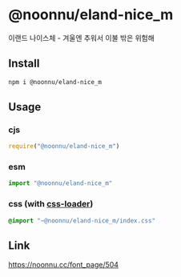 # @noonnu/eland-nice_m
이랜드 나이스체 - 겨울엔 추워서 이불 밖은 위험해

## Install
```sh
npm i @noonnu/eland-nice_m
```
## Usage
### cjs
```js
require("@noonnu/eland-nice_m")
```
### esm
```js
import "@noonnu/eland-nice_m"
```
### css (with [css-loader](https://github.com/webpack-contrib/css-loader))
```css
@import "~@noonnu/eland-nice_m/index.css"
```

## Link
https://noonnu.cc/font_page/504